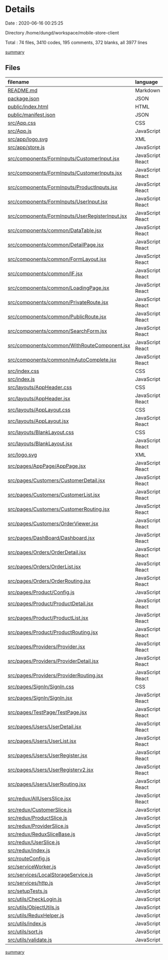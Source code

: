 # Details

Date : 2020-06-16 00:25:25

Directory /home/dungd/workspace/mobile-store-client

Total : 74 files,  3410 codes, 195 comments, 372 blanks, all 3977 lines

[summary](results.md)

## Files
| filename | language | code | comment | blank | total |
| :--- | :--- | ---: | ---: | ---: | ---: |
| [README.md](/README.md) | Markdown | 37 | 0 | 32 | 69 |
| [package.json](/package.json) | JSON | 54 | 0 | 1 | 55 |
| [public/index.html](/public/index.html) | HTML | 20 | 23 | 1 | 44 |
| [public/manifest.json](/public/manifest.json) | JSON | 25 | 0 | 1 | 26 |
| [src/App.css](/src/App.css) | CSS | 35 | 0 | 7 | 42 |
| [src/App.js](/src/App.js) | JavaScript | 23 | 0 | 4 | 27 |
| [src/app/logo.svg](/src/app/logo.svg) | XML | 42 | 1 | 0 | 43 |
| [src/app/store.js](/src/app/store.js) | JavaScript | 21 | 0 | 3 | 24 |
| [src/components/FormInputs/CustomerInput.jsx](/src/components/FormInputs/CustomerInput.jsx) | JavaScript React | 77 | 0 | 4 | 81 |
| [src/components/FormInputs/CustomerInputs.jsx](/src/components/FormInputs/CustomerInputs.jsx) | JavaScript React | 85 | 0 | 3 | 88 |
| [src/components/FormInputs/ProductInputs.jsx](/src/components/FormInputs/ProductInputs.jsx) | JavaScript React | 132 | 0 | 3 | 135 |
| [src/components/FormInputs/UserInput.jsx](/src/components/FormInputs/UserInput.jsx) | JavaScript React | 61 | 0 | 5 | 66 |
| [src/components/FormInputs/UserRegisterInput.jsx](/src/components/FormInputs/UserRegisterInput.jsx) | JavaScript React | 76 | 0 | 6 | 82 |
| [src/components/common/DataTable.jsx](/src/components/common/DataTable.jsx) | JavaScript React | 159 | 0 | 7 | 166 |
| [src/components/common/DetailPage.jsx](/src/components/common/DetailPage.jsx) | JavaScript React | 75 | 1 | 8 | 84 |
| [src/components/common/FormLayout.jsx](/src/components/common/FormLayout.jsx) | JavaScript React | 33 | 0 | 4 | 37 |
| [src/components/common/IF.jsx](/src/components/common/IF.jsx) | JavaScript React | 11 | 0 | 4 | 15 |
| [src/components/common/LoadingPage.jsx](/src/components/common/LoadingPage.jsx) | JavaScript React | 19 | 0 | 2 | 21 |
| [src/components/common/PrivateRoute.jsx](/src/components/common/PrivateRoute.jsx) | JavaScript React | 15 | 5 | 3 | 23 |
| [src/components/common/PublicRoute.jsx](/src/components/common/PublicRoute.jsx) | JavaScript React | 20 | 2 | 3 | 25 |
| [src/components/common/SearchForm.jsx](/src/components/common/SearchForm.jsx) | JavaScript React | 101 | 1 | 8 | 110 |
| [src/components/common/WithRouteComponent.jsx](/src/components/common/WithRouteComponent.jsx) | JavaScript React | 20 | 0 | 4 | 24 |
| [src/components/common/mAutoComplete.jsx](/src/components/common/mAutoComplete.jsx) | JavaScript React | 20 | 0 | 2 | 22 |
| [src/index.css](/src/index.css) | CSS | 12 | 0 | 2 | 14 |
| [src/index.js](/src/index.js) | JavaScript | 18 | 3 | 3 | 24 |
| [src/layouts/AppHeader.css](/src/layouts/AppHeader.css) | CSS | 12 | 0 | 3 | 15 |
| [src/layouts/AppHeader.jsx](/src/layouts/AppHeader.jsx) | JavaScript React | 43 | 0 | 5 | 48 |
| [src/layouts/AppLayout.css](/src/layouts/AppLayout.css) | CSS | 17 | 0 | 6 | 23 |
| [src/layouts/AppLayout.jsx](/src/layouts/AppLayout.jsx) | JavaScript React | 81 | 0 | 6 | 87 |
| [src/layouts/BlankLayout.css](/src/layouts/BlankLayout.css) | CSS | 12 | 0 | 3 | 15 |
| [src/layouts/BlankLayout.jsx](/src/layouts/BlankLayout.jsx) | JavaScript React | 15 | 0 | 3 | 18 |
| [src/logo.svg](/src/logo.svg) | XML | 1 | 0 | 1 | 2 |
| [src/pages/AppPage/AppPage.jsx](/src/pages/AppPage/AppPage.jsx) | JavaScript React | 48 | 0 | 2 | 50 |
| [src/pages/Customers/CustomerDetail.jsx](/src/pages/Customers/CustomerDetail.jsx) | JavaScript React | 104 | 4 | 12 | 120 |
| [src/pages/Customers/CustomerList.jsx](/src/pages/Customers/CustomerList.jsx) | JavaScript React | 62 | 1 | 7 | 70 |
| [src/pages/Customers/CustomerRouting.jsx](/src/pages/Customers/CustomerRouting.jsx) | JavaScript React | 42 | 0 | 3 | 45 |
| [src/pages/Customers/OrderViewer.jsx](/src/pages/Customers/OrderViewer.jsx) | JavaScript React | 10 | 0 | 2 | 12 |
| [src/pages/DashBoard/Dashboard.jsx](/src/pages/DashBoard/Dashboard.jsx) | JavaScript React | 8 | 0 | 3 | 11 |
| [src/pages/Orders/OrderDetail.jsx](/src/pages/Orders/orders/OrderDetail.jsx) | JavaScript React | 264 | 10 | 20 | 294 |
| [src/pages/Orders/OrderList.jsx](/src/pages/Orders/orders/OrderList.jsx) | JavaScript React | 33 | 0 | 2 | 35 |
| [src/pages/Orders/OrderRouting.jsx](/src/pages/Orders/orders/OrderRouting.jsx) | JavaScript React | 24 | 0 | 3 | 27 |
| [src/pages/Product/Config.js](/src/pages/Product/Config.js) | JavaScript | 7 | 0 | 1 | 8 |
| [src/pages/Product/ProductDetail.jsx](/src/pages/Product/ProductDetail.jsx) | JavaScript React | 76 | 4 | 10 | 90 |
| [src/pages/Product/ProductList.jsx](/src/pages/Product/ProductList.jsx) | JavaScript React | 70 | 2 | 6 | 78 |
| [src/pages/Product/ProductRouting.jsx](/src/pages/Product/ProductRouting.jsx) | JavaScript React | 42 | 0 | 2 | 44 |
| [src/pages/Providers/Provider.jsx](/src/pages/Providers/Provider.jsx) | JavaScript React | 59 | 1 | 5 | 65 |
| [src/pages/Providers/ProviderDetail.jsx](/src/pages/Providers/ProviderDetail.jsx) | JavaScript React | 118 | 4 | 7 | 129 |
| [src/pages/Providers/ProviderRouting.jsx](/src/pages/Providers/ProviderRouting.jsx) | JavaScript React | 42 | 0 | 5 | 47 |
| [src/pages/SignIn/SignIn.css](/src/pages/SignIn/SignIn.css) | CSS | 0 | 0 | 1 | 1 |
| [src/pages/SignIn/SignIn.jsx](/src/pages/SignIn/SignIn.jsx) | JavaScript React | 77 | 0 | 8 | 85 |
| [src/pages/TestPage/TestPage.jsx](/src/pages/TestPage/TestPage.jsx) | JavaScript React | 40 | 0 | 5 | 45 |
| [src/pages/Users/UserDetail.jsx](/src/pages/Users/UserDetail.jsx) | JavaScript React | 73 | 50 | 11 | 134 |
| [src/pages/Users/UserList.jsx](/src/pages/Users/UserList.jsx) | JavaScript React | 49 | 1 | 7 | 57 |
| [src/pages/Users/UserRegister.jsx](/src/pages/Users/UserRegister.jsx) | JavaScript React | 56 | 7 | 8 | 71 |
| [src/pages/Users/UserRegisterv2.jsx](/src/pages/Users/UserRegisterv2.jsx) | JavaScript React | 35 | 1 | 2 | 38 |
| [src/pages/Users/UserRouting.jsx](/src/pages/Users/UserRouting.jsx) | JavaScript React | 45 | 0 | 3 | 48 |
| [src/redux/AllUsersSlice.jsx](/src/redux/AllUsersSlice.jsx) | JavaScript React | 32 | 2 | 4 | 38 |
| [src/redux/CustomerSlice.js](/src/redux/CustomerSlice.js) | JavaScript | 61 | 3 | 5 | 69 |
| [src/redux/ProductSlice.js](/src/redux/ProductSlice.js) | JavaScript | 53 | 6 | 6 | 65 |
| [src/redux/ProviderSlice.js](/src/redux/ProviderSlice.js) | JavaScript | 119 | 7 | 14 | 140 |
| [src/redux/ReduxSliceBase.js](/src/redux/ReduxSliceBase.js) | JavaScript | 119 | 1 | 11 | 131 |
| [src/redux/UserSlice.js](/src/redux/UserSlice.js) | JavaScript | 62 | 6 | 6 | 74 |
| [src/redux/index.js](/src/redux/index.js) | JavaScript | 3 | 0 | 0 | 3 |
| [src/routeConfig.js](/src/routeConfig.js) | JavaScript | 2 | 0 | 2 | 4 |
| [src/serviceWorker.js](/src/serviceWorker.js) | JavaScript | 94 | 31 | 13 | 138 |
| [src/services/LocalStorageService.js](/src/services/LocalStorageService.js) | JavaScript | 26 | 6 | 8 | 40 |
| [src/services/http.js](/src/services/http.js) | JavaScript | 20 | 5 | 6 | 31 |
| [src/setupTests.js](/src/setupTests.js) | JavaScript | 1 | 4 | 1 | 6 |
| [src/utils/CheckLogin.js](/src/utils/CheckLogin.js) | JavaScript | 13 | 3 | 4 | 20 |
| [src/utils/ObjectUtils.js](/src/utils/ObjectUtils.js) | JavaScript | 30 | 0 | 5 | 35 |
| [src/utils/ReduxHelper.js](/src/utils/ReduxHelper.js) | JavaScript | 6 | 0 | 2 | 8 |
| [src/utils/index.js](/src/utils/index.js) | JavaScript | 3 | 0 | 1 | 4 |
| [src/utils/sort.js](/src/utils/sort.js) | JavaScript | 8 | 0 | 2 | 10 |
| [src/utils/validate.js](/src/utils/validate.js) | JavaScript | 2 | 0 | 0 | 2 |

[summary](results.md)
